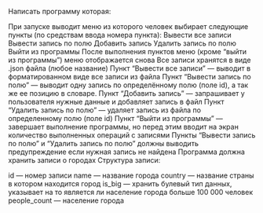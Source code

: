 Написать программу которая:

При запуске выводит меню из которого человек выбирает следующие пункты (по средствам ввода номера пункта):
Вывести все записи
Вывести запись по полю
Добавить запись
Удалить запись по полю
Выйти из программы
После выполнения пунктов меню (кроме “выйти из программы”) меню отображается снова
Все записи хранятся в виде .json файла (любое название)
Пункт “Вывести все записи” — выводит в форматированном виде все записи из файла
Пункт “Вывести запись по полю” — выводит одну запись по определённому полю (поле id), а так же ее позицию в словаре.
Пункт “Добавить запись” — запрашивает у пользователя нужные данные и добавляет запись в файл
Пункт “Удалить запись по полю” — удаляет запись из файла по определенному полю (поле id)
Пункт “Выйти из программы” — завершает выполнение программы, но перед этим вводит на экран количество выполненных операций с записями
Пункты “Вывести запись по полю” и “Удалить запись по полю” должны выводить предупреждение если нужная запись не найдена
Программа должна хранить записи о городах
Структура записи:

id — номер записи
name — название города
country — название страны в котором находится город
is_big — хранить булевый тип данных, указывает на то является ли население города больше 100 000 человек
people_count — население города

